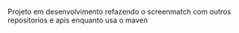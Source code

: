 Projeto em desenvolvimento
refazendo o screenmatch com outros repositorios e apis enquanto usa o maven

